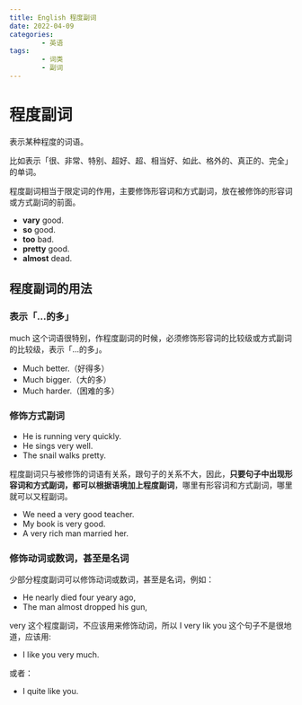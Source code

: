 ```yaml
---
title: English 程度副词
date: 2022-04-09
categories:
        - 英语
tags:
        - 词类
        - 副词
---
```


# 程度副词

表示某种程度的词语。

比如表示「很、非常、特别、超好、超、相当好、如此、格外的、真正的、完全」的单词。

程度副词相当于限定词的作用，主要修饰形容词和方式副词，放在被修饰的形容词或方式副词的前面。

- **vary** good.
- **so** good.
- **too** bad.
- **pretty** good.
- **almost** dead.

## 程度副词的用法

### 表示「...的多」

much 这个词语很特别，作程度副词的时候，必须修饰形容词的比较级或方式副词的比较级，表示「...的多」。

- Much better.（好得多）
- Much bigger.（大的多）
- Much harder.（困难的多）

### 修饰方式副词

- He is running very quickly.
- He sings very well.
- The snail walks pretty.

程度副词只与被修饰的词语有关系，跟句子的关系不大，因此，**只要句子中出现形容词和方式副词，都可以根据语境加上程度副词**，哪里有形容词和方式副词，哪里就可以又程副词。

- We need a very good teacher.
- My book is very good.
- A very rich man married her.

### 修饰动词或数词，甚至是名词

少部分程度副词可以修饰动词或数词，甚至是名词，例如：

- He nearly died four yeary ago,
- The man almost dropped his gun,

very 这个程度副词，不应该用来修饰动词，所以 I very lik you 这个句子不是很地道，应该用:

- I like you very much.

或者：

- I quite like you.
